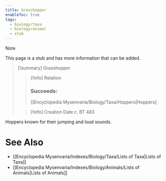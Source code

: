 ```yaml
---
title: Grasshopper
enableToc: true
tags:
  - biology/taxa
  - biology/animal
  - stub
---
```


> [!note]
> This page is a stub and has more information that can be added.

> [!summary] Grasshopper
> > [!info] Relation
> > ### Succeeds:
> > [[Encyclopedia Mysenvaria/Biology/Taxa/Hoppers|Hoppers]
>
> > [!info] Creation Date
> > c. BT 483

Hoppers known for their jumping and loud sounds.

# See Also
- [[Encyclopedia Mysenvaria/Indexes/Biology/Taxa/Lists of Taxa|Lists of Taxa]]
- [[Encyclopedia Mysenvaria/Indexes/Biology/Animals/Lists of Animals|Lists of Animals]]
